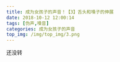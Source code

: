 ```yaml
---
title: 成为女孩子的声音！【3】舌头和嗓子的伸展
date: 2018-10-12 12:00:14
tags: [伪声,嗓音]
categories: 成为女孩子的声音
top_img: /img/top_img/3.png
---
```

还没转